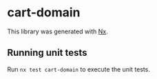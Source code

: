 # cart-domain

This library was generated with [Nx](https://nx.dev).

## Running unit tests

Run `nx test cart-domain` to execute the unit tests.
